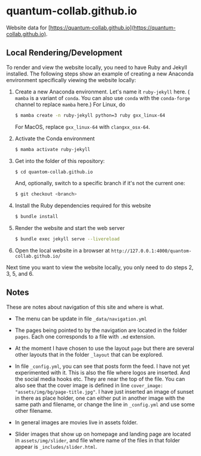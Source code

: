 # quantum-collab.github.io

Website data for
[https://quantum-collab.github.io](https://quantum-collab.github.io).

## Local Rendering/Development

To render and view the website locally, you need to have Ruby and Jekyll
installed. The following steps show an example of creating a new Anaconda
environment specifically viewing the website locally:

1. Create a new Anaconda environment. Let's name it `ruby-jekyll` here. (
   `mamba` is a variant of `conda`. You can also use `conda` with the
   `conda-forge` channel to replace `mamba` here.)
   For Linux, do
   ```bash
   $ mamba create -n ruby-jekyll python=3 ruby gxx_linux-64
   ```
   For MacOS, replace `gxx_linux-64` with `clangxx_osx-64`.

2. Activate the Conda environment
   ```bash
   $ mamba activate ruby-jekyll
   ```

3. Get into the folder of this repository:
   ```bash
   $ cd quantom-collab.github.io
   ```

   And, optionally, switch to a specific branch if it's not the current one:
   ```bash
   $ git checkout <branch>
   ```

4. Install the Ruby dependencies required for this website
   ```bash
   $ bundle install
   ```

5. Render the website and start the web server
   ```bash
   $ bundle exec jekyll serve --livereload
   ```

6. Open the local website in a browser at
   `http://127.0.0.1:4000/quantom-collab.github.io/`

Next time you want to view the website locally, you only need to do steps 2, 3, 5,
and 6.


## Notes

These are notes about navigation of this site and where is what.

* The menu can be update in file `_data/navigation.yml`

* The pages being pointed to by the navigation are located in the folder
  `pages`. Each one corresponds to a file with `.md` extension.

* At the moment I have chosen to use the layout `page` but there are several
  other layouts that in the folder `_layout` that can be explored.

* In file `_config.yml`, you can see that posts form the feed. I have not yet
  experimented with it. This is also the file where logos are inserted. And the
  social media hooks etc. They are near the top of the file. You can also see
  that the cover image is defined in line
  `cover_image: "assets/img/bg/page-title.jpg"`.
  I have just inserted an image of sunset in there as place holder, one can
  either put in another image with the same path and filename, or change the
  line in `_config.yml` and use some other filename.

* In general images are movies live in assets folder.

* Slider images that show up on homepage and landing page are located in 
  `assets/img/slider`, and file where name of the files in that folder appear is
  `_includes/slider.html`.





